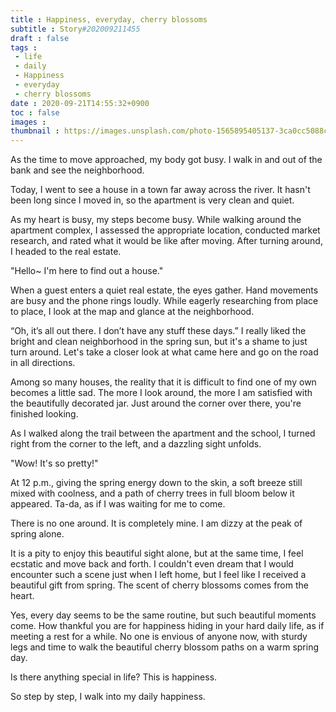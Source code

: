 ```yaml
---
title : Happiness, everyday, cherry blossoms
subtitle : Story#202009211455
draft : false
tags :
 - life
 - daily
 - Happiness
 - everyday
 - cherry blossoms
date : 2020-09-21T14:55:32+0900
toc : false
images : 
thumbnail : https://images.unsplash.com/photo-1565895405137-3ca0cc5088c8?ixlib=rb-1.2.1&q=85&fm=jpg&crop=entropy&cs=srgb&ixid=eyJhcHBfaWQiOjE1NTU0OX0
---
```

As the time to move approached, my body got busy. I walk in and out of the bank and see the neighborhood.  

Today, I went to see a house in a town far away across the river. It hasn't been long since I moved in, so the apartment is very clean and quiet.  

As my heart is busy, my steps become busy. While walking around the apartment complex, I assessed the appropriate location, conducted market research, and rated what it would be like after moving. After turning around, I headed to the real estate.  

"Hello~ I'm here to find out a house."  

When a guest enters a quiet real estate, the eyes gather. Hand movements are busy and the phone rings loudly. While eagerly researching from place to place, I look at the map and glance at the neighborhood.  

“Oh, it’s all out there. I don’t have any stuff these days.” I really liked the bright and clean neighborhood in the spring sun, but it's a shame to just turn around. Let's take a closer look at what came here and go on the road in all directions.  

Among so many houses, the reality that it is difficult to find one of my own becomes a little sad. The more I look around, the more I am satisfied with the beautifully decorated jar. Just around the corner over there, you're finished looking.  

As I walked along the trail between the apartment and the school, I turned right from the corner to the left, and a dazzling sight unfolds.  

"Wow! It's so pretty!"  

At 12 p.m., giving the spring energy down to the skin, a soft breeze still mixed with coolness, and a path of cherry trees in full bloom below it appeared. Ta-da, as if I was waiting for me to come.  

There is no one around. It is completely mine. I am dizzy at the peak of spring alone.  

It is a pity to enjoy this beautiful sight alone, but at the same time, I feel ecstatic and move back and forth. I couldn't even dream that I would encounter such a scene just when I left home, but I feel like I received a beautiful gift from spring. The scent of cherry blossoms comes from the heart.  

Yes, every day seems to be the same routine, but such beautiful moments come. How thankful you are for happiness hiding in your hard daily life, as if meeting a rest for a while. No one is envious of anyone now, with sturdy legs and time to walk the beautiful cherry blossom paths on a warm spring day.  

Is there anything special in life? This is happiness.  

So step by step, I walk into my daily happiness.